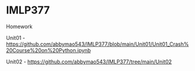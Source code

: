 # IMLP377
Homework

Unit01 - <https://github.com/abbymao543/IMLP377/blob/main/Unit01/Unit01_Crash%20Course%20on%20Python.ipynb>

Unit02 - <https://github.com/abbymao543/IMLP377/tree/main/Unit02>

